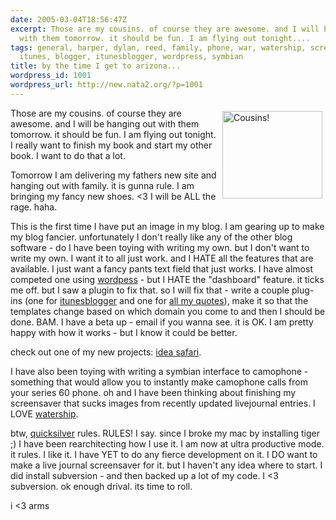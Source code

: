 ```yaml
---
date: 2005-03-04T18:56:47Z
excerpt: Those are my cousins. of course they are awesome. and I will be hanging out
  with them tomorrow. it should be fun. I am flying out tonight....
tags: general, harper, dylan, reed, family, phone, war, watership, screensaver, development,
  itunes, blogger, itunesblogger, wordpress, symbian
title: by the time I get to arizona...
wordpress_id: 1001
wordpress_url: http://new.nata2.org/?p=1001
---
```


<p><a href="http://dylanreed.org/media/album03/harperwkids" target="_self"><img title="Cousins!" height="140" alt="Cousins!" hspace="5" src="http://dylanreed.org/media/albums/album03/harperwkids.jpg" width="160" align="right" vspace="5" border="0" /></a></p><p>Those are my cousins. of course they are awesome. and I will be hanging out with them tomorrow. it should be fun. I am flying out tonight. I really want to finish my book and start my other book. I want to do that a lot. </p><p>Tomorrow I am delivering my fathers new site and hanging out with family. it is gunna rule. I am bringing my fancy new shoes. &lt;3 I will be ALL the rage. haha. </p><p>This is the first time I have put an image in my blog. I am gearing up to make my blog fancier. unfortunately I don't really like any of the other blog software - do I have been toying with writing my own. but I don't want to write my own. I want it to all just work. and I HATE all the features that are available. I just want a fancy pants text field that just works. I have almost competed one using <a href="http://www.wordpress.org/" target="_self">wordpess</a> - but I HATE the &quot;dashboard&quot; feature. it ticks me off. but I saw a plugin to fix that. so I will fix that - write a couple plug-ins (one for <a href="http://www.itunesblogger.com/" target="_self">itunesblogger</a> and one for <a href="http://www.harperreed.org/stuff/quotations/" target="_self">all my quotes</a>), make it so that the templates change based on which domain you come to and then I should be done.&nbsp;BAM. I have a beta up - email if you wanna see. it is OK. I am pretty happy with how it works - but I know it could be better. </p><p>check out one of my new projects: <a href="http://www.ideasafari.com/" target="_self">idea safari</a>.</p><p>I have also been toying with writing a symbian interface to camophone - something that would allow you to instantly make camophone calls from your series 60 phone. oh and I have been thinking about finishing my screensaver that sucks images from recently updated livejournal entries. I LOVE <a href="http://www.watership.org/" target="_self">watership</a>.</p><p>btw, <a href="http://quicksilver.blacktree.com/" target="_self">quicksilver</a> rules. RULES! I say. since I broke my mac by installing tiger ;) I have been rearchitecting how I use it. I am now at ultra productive mode. it rules. I like it. I have YET to do any fierce development on it. I DO want to make a live journal screensaver for it. but I haven't any idea where to start. I did install subversion - and then backed up a lot of my code. I &lt;3 subversion. ok enough drival. its time to roll.</p><p>i &lt;3 arms</p>

